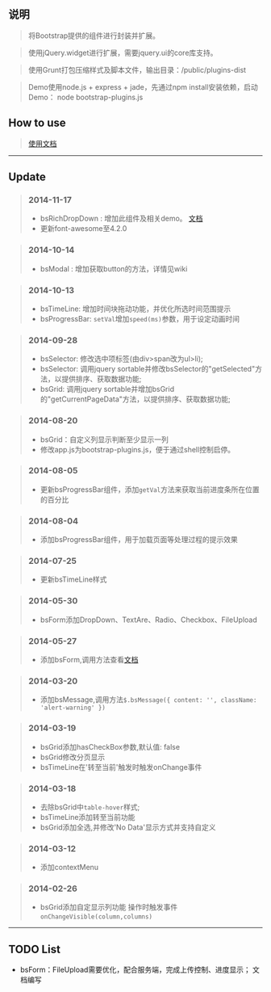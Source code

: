 ## 说明

> 将Bootstrap提供的组件进行封装并扩展。 

> 使用jQuery.widget进行扩展，需要jquery.ui的core库支持。 

> 使用Grunt打包压缩样式及脚本文件，输出目录：/public/plugins-dist 

> Demo使用node.js + express + jade，先通过npm install安装依赖，启动Demo： node bootstrap-plugins.js

## How to use

> [使用文档](../../wikis/home)

- - -

## Update

> ### 2014-11-17
> * bsRichDropDown : 增加此组件及相关demo。 [文档](../../wikis/RichDropDown)
> * 更新font-awesome至4.2.0

> ### 2014-10-14
> * bsModal : 增加获取button的方法，详情见wiki

> ### 2014-10-13
> * bsTimeLine: 增加时间块拖动功能，并优化所选时间范围提示
> * bsProgressBar: `setVal`增加`speed(ms)`参数，用于设定动画时间

> ### 2014-09-28
> * bsSelector: 修改选中项标签(由div>span改为ul>li);
> * bsSelector: 调用jquery sortable并修改bsSelector的"getSelected"方法，以提供排序、获取数据功能;
> * bsGrid: 调用jquery sortable并增加bsGrid的"getCurrentPageData"方法，以提供排序、获取数据功能;

> ### 2014-08-20
> * bsGrid：自定义列显示判断至少显示一列
> * 修改app.js为bootstrap-plugins.js，便于通过shell控制启停。

> ### 2014-08-05
> * 更新bsProgressBar组件，添加`getVal`方法来获取当前进度条所在位置的百分比

> ### 2014-08-04
> * 添加bsProgressBar组件，用于加载页面等处理过程的提示效果

> ### 2014-07-25
> * 更新bsTimeLine样式

> ### 2014-05-30
> * bsForm添加DropDown、TextAre、Radio、Checkbox、FileUpload

> ### 2014-05-27
> * 添加bsForm,调用方法查看[文档](../../wikis/Form)

> ### 2014-03-20
> * 添加bsMessage,调用方法```$.bsMessage({ content: '', className: 'alert-warning' })```

> ### 2014-03-19
> * bsGrid添加hasCheckBox参数,默认值: false
> * bsGrid修改分页显示
> * bsTimeLine在'转至当前'触发时触发onChange事件

> ### 2014-03-18
> * 去除bsGrid中```table-hover```样式;
> * bsTimeLine添加转至当前功能
> * bsGrid添加全选,并修改'No Data'显示方式并支持自定义

> ### 2014-03-12
> * 添加contextMenu

> ### 2014-02-26
> * bsGrid添加自定显示列功能
> 操作时触发事件```onChangeVisible(column,columns)```

- - -

## TODO List
* bsForm：FileUpload需要优化，配合服务端，完成上传控制、进度显示； 文档编写